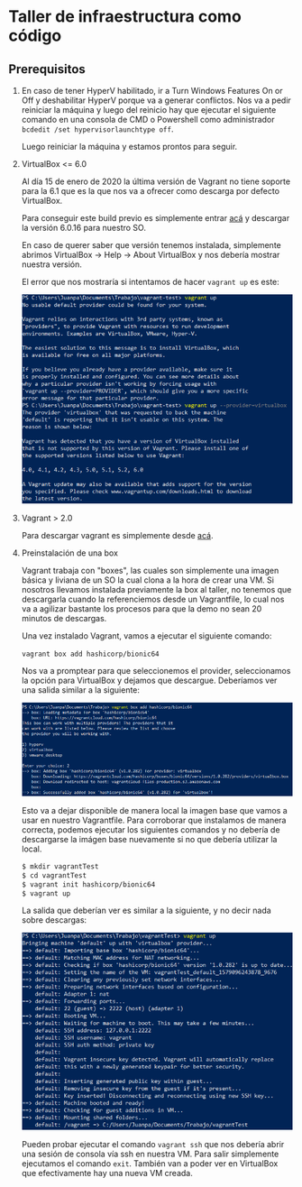 # Taller de infraestructura como código

## Prerequisitos

1. En caso de tener HyperV habilitado, ir a Turn Windows Features On or Off y deshabilitar HyperV porque va a generar conflictos. Nos va a pedir reiniciar la máquina y luego del reinicio hay que ejecutar el siguiente comando en una consola de CMD o Powershell como administrador ```bcdedit /set hypervisorlaunchtype off```.

    Luego reiniciar la máquina y estamos prontos para seguir.

1. VirtualBox <= 6.0 
    
    Al día 15 de enero de 2020 la última versión de Vagrant no tiene soporte para la 6.1 que es la que nos va a ofrecer como descarga por defecto VirtualBox. 
    
    Para conseguir este build previo es simplemente entrar [acá](https://www.virtualbox.org/wiki/Download_Old_Builds_6_0) y descargar la versión 6.0.16 para nuestro SO.

    En caso de querer saber que versión tenemos instalada, simplemente abrimos VirtualBox -> Help -> About VirtualBox y nos debería mostrar nuestra versión.

    El error que nos mostraría si intentamos de hacer ```vagrant up``` es este:

    ![](/recursosMD/capturaErrorVagrantUp.PNG)

2. Vagrant > 2.0

    Para descargar vagrant es simplemente desde [acá](https://www.vagrantup.com/downloads.html).

3. Preinstalación de una box

    Vagrant trabaja con "boxes", las cuales son simplemente una imagen básica y liviana de un SO la cual clona a la hora de crear una VM. Si nosotros llevamos instalada previamente la box al taller, no tenemos que descargarla cuando la referenciemos desde un Vagrantfile, lo cual nos va a agilizar bastante los procesos para que la demo no sean 20 minutos de descargas.

    Una vez instalado Vagrant, vamos a ejecutar el siguiente comando:

    ```vagrant box add hashicorp/bionic64```

    Nos va a promptear para que seleccionemos el provider, seleccionamos la opción para VirtualBox y dejamos que descargue. Deberíamos ver una salida similar a la siguiente:

    ![](/recursosMD/capturaVagrantAdd.PNG)

    Esto va a dejar disponible de manera local la imagen base que vamos a usar en nuestro Vagrantfile. Para corroborar que instalamos de manera correcta, podemos ejecutar los siguientes comandos y no debería de descargarse la imágen base nuevamente si no que debería utilizar la local.

    ``` pwsh
    $ mkdir vagrantTest
    $ cd vagrantTest
    $ vagrant init hashicorp/bionic64
    $ vagrant up
    ```
    La salida que deberían ver es similar a la siguiente, y no decir nada sobre descargas:

    ![](/recursosMD/capturaVagrantUp.PNG)

    Pueden probar ejecutar el comando ```vagrant ssh``` que nos debería abrir una sesión de consola vía ssh en nuestra VM. Para salir simplemente ejecutamos el comando ```exit```. También van a poder ver en VirtualBox que efectivamente hay una nueva VM creada.